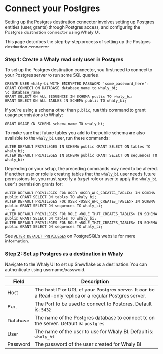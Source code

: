 # Connect your Postgres

Setting up the Postgres destination connector involves setting up Postgres entities (user, grants) through Postgres access, and configuring the Postgres destination connector using Whaly UI.

This page describes the step-by-step process of setting up the Postgres destination connector.

### Step 1: Create a Whaly read only user in Postgres[​](https://docs.airbyte.com/integrations/destinations/snowflake/#step-1-set-up-airbyte-specific-entities-in-snowflake) <a href="#step-1-set-up-airbyte-specific-entities-in-snowflake" id="step-1-set-up-airbyte-specific-entities-in-snowflake"></a>

To set up the Postgres destination connector, you first need to connect to your Postgres server to run some SQL queries.

```
CREATE USER whaly-bi WITH ENCRYPTED PASSWORD 'some_password_here';
GRANT CONNECT ON DATABASE database_name to whaly_bi;
\c database_name
GRANT SELECT ON ALL SEQUENCES IN SCHEMA public TO whaly_bi;
GRANT SELECT ON ALL TABLES IN SCHEMA public TO whaly_bi;
```

If you're using a schema other than `public`, run this command to grant usage permissions to Whaly:

```
GRANT USAGE ON SCHEMA schema_name TO whaly_bi;
```

To make sure that future tables you add to the public schema are also available to the `whaly_bi` user, run these commands:

```
ALTER DEFAULT PRIVILEGES IN SCHEMA public GRANT SELECT ON tables TO whaly_bi;
ALTER DEFAULT PRIVILEGES IN SCHEMA public GRANT SELECT ON sequences TO whaly_bi;
```

Depending on your setup, the preceding commands may need to be altered. If another user or role is creating tables that the `whaly_bi` user needs future permissions for, you must specify a _target_ role or user to apply the `whaly_bi` user's permission grants for:

```
ALTER DEFAULT PRIVILEGES FOR USER <USER_WHO_CREATES_TABLES> IN SCHEMA public GRANT SELECT ON tables TO whaly_bi;
ALTER DEFAULT PRIVILEGES FOR USER <USER_WHO_CREATES_TABLES> IN SCHEMA public GRANT SELECT ON sequences TO whaly_bi;
-- or
ALTER DEFAULT PRIVILEGES FOR ROLE <ROLE_THAT_CREATES_TABLES> IN SCHEMA public GRANT SELECT ON tables TO whaly_bi;
ALTER DEFAULT PRIVILEGES FOR ROLE <ROLE_THAT_CREATES_TABLES> IN SCHEMA public GRANT SELECT ON sequences TO whaly_bi;
```

See [`ALTER DEFAULT PRIVILEGES`](https://www.postgresql.org/docs/9.4/sql-alterdefaultprivileges.html) on PostgreSQL's website for more information.

### Step 2: Set up Postgres as a destination in Whaly <a href="#step-3-set-up-snowflake-as-a-destination-in-airbyte" id="step-3-set-up-snowflake-as-a-destination-in-airbyte"></a>

Navigate to the Whaly UI to set up Snowflake as a destination. You can authenticate using username/password.



| Field    | Description                                                                                             |
| -------- | ------------------------------------------------------------------------------------------------------- |
| Host     | The host IP or URL of your Postgres server. It can be a Read-only replica or a regular Postgres server. |
| Port     | The Port to be used to connect to Postgres. Default is: `5432`                                          |
| Database | The name of the Postgres database to connect to on the server. Default is: `postgres`                   |
| User     | The name of the user to use for Whaly BI. Default is: `whaly_bi`                                        |
| Password | The password of the user created for Whaly BI                                                           |

